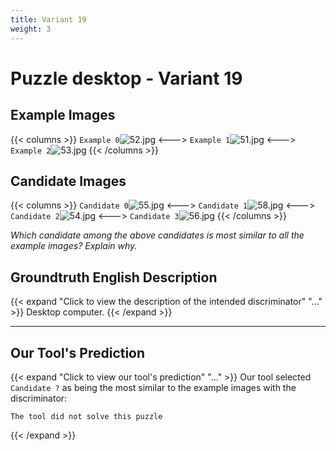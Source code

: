 ```yaml
---
title: Variant 19
weight: 3
---
```


# Puzzle desktop - Variant 19

## Example Images
{{< columns >}}
`Example 0`![52.jpg](/natscene_data/images/52.jpg)
<--->
`Example 1`![51.jpg](/natscene_data/images/51.jpg)
<--->
`Example 2`![53.jpg](/natscene_data/images/53.jpg)
{{< /columns >}}

## Candidate Images
{{< columns >}}
`Candidate 0`![55.jpg](/natscene_data/images/55.jpg)
<--->
`Candidate 1`![58.jpg](/natscene_data/images/58.jpg)
<--->
`Candidate 2`![54.jpg](/natscene_data/images/54.jpg)
<--->
`Candidate 3`![56.jpg](/natscene_data/images/56.jpg)
{{< /columns >}}

*Which candidate among the above candidates is most similar to all the example images? Explain why.*

## Groundtruth English Description

{{< expand "Click to view the description of the intended discriminator" "..." >}}
Desktop computer.
{{< /expand >}}

---



## Our Tool's Prediction

{{< expand "Click to view our tool's prediction" "..." >}}
Our tool selected `Candidate ?` as being the most similar to the example images with the discriminator:
```plaintext
The tool did not solve this puzzle
```
{{< /expand >}}
